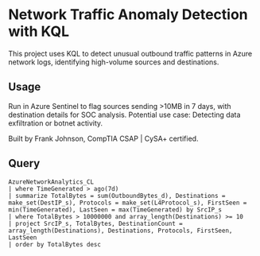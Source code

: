 # Network Traffic Anomaly Detection with KQL

This project uses KQL to detect unusual outbound traffic patterns in Azure network logs, identifying high-volume sources and destinations.

## Usage
Run in Azure Sentinel to flag sources sending >10MB in 7 days, with destination details for SOC analysis. Potential use case: Detecting data exfiltration or botnet activity.

Built by Frank Johnson, CompTIA CSAP | CySA+ certified.

## Query
```kql
AzureNetworkAnalytics_CL
| where TimeGenerated > ago(7d)
| summarize TotalBytes = sum(OutboundBytes_d), Destinations = make_set(DestIP_s), Protocols = make_set(L4Protocol_s), FirstSeen = min(TimeGenerated), LastSeen = max(TimeGenerated) by SrcIP_s
| where TotalBytes > 10000000 and array_length(Destinations) >= 10
| project SrcIP_s, TotalBytes, DestinationCount = array_length(Destinations), Destinations, Protocols, FirstSeen, LastSeen
| order by TotalBytes desc

